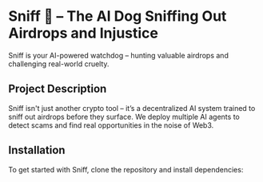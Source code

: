 # Sniff 🐶 – The AI Dog Sniffing Out Airdrops and Injustice

Sniff is your AI-powered watchdog – hunting valuable airdrops and challenging real-world cruelty.

## Project Description

Sniff isn't just another crypto tool – it’s a decentralized AI system trained to sniff out airdrops before they surface. We deploy multiple AI agents to detect scams and find real opportunities in the noise of Web3.

## Installation

To get started with Sniff, clone the repository and install dependencies:

